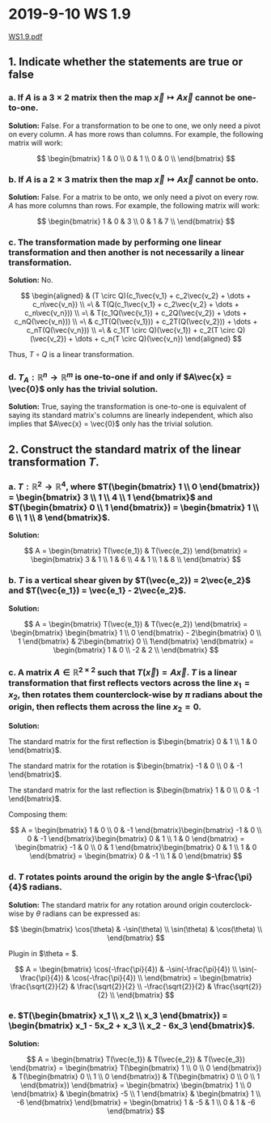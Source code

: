 # 2019-9-10 WS 1.9
[WS1.9.pdf](_v_attachments/20190910111156084_15828/WS1.9.pdf)

## 1. Indicate whether the statements are true or false
### a. If $A$ is a $3 \times 2$ matrix then the map $\vec{x} \mapsto A\vec{x}$ cannot be one-to-one.
**Solution:** False. For a transformation to be one to one, we only need a pivot on every column. $A$ has more rows than columns. For example, the following matrix will work:

$$
\begin{bmatrix}
  1 & 0 \\
  0 & 1 \\
  0 & 0 \\
\end{bmatrix}
$$

### b. If $A$ is a $2 \times 3$ matrix then the map $\vec{x} \mapsto A\vec{x}$ cannot be onto.
**Solution:** False. For a matrix to be onto, we only need a pivot on every row. $A$ has more columns than rows. For example, the following matrix will work:

$$
\begin{bmatrix}
  1 & 0 & 3 \\
  0 & 1 & 7 \\
\end{bmatrix}
$$

### c. The transformation made by performing one linear transformation and then another is not necessarily a linear transformation.
**Solution:** No.

$$
\begin{aligned}
     & (T \circ Q)(c_1\vec{v_1} + c_2\vec{v_2} + \dots + c_n\vec{v_n}) \\
  =\ & T(Q(c_1\vec{v_1} + c_2\vec{v_2} + \dots + c_n\vec{v_n})) \\
  =\ & T(c_1Q(\vec{v_1}) + c_2Q(\vec{v_2}) + \dots + c_nQ(\vec{v_n})) \\
  =\ & c_1T(Q(\vec{v_1})) + c_2T(Q(\vec{v_2})) + \dots + c_nT(Q(\vec{v_n})) \\
  =\ & c_1(T \circ Q)(\vec{v_1}) + c_2(T \circ Q)(\vec{v_2}) + \dots + c_n(T \circ Q)(\vec{v_n})
\end{aligned}
$$

Thus, $T \circ Q$ is a linear transformation.

### d. $T_A : \mathbb{R}^n \rightarrow \mathbb{R}^m$ is one-to-one if and only if $A\vec{x} = \vec{0}$ only has the trivial solution.
**Solution:** True, saying the transformation is one-to-one is equivalent of saying its standard matrix's columns are linearly independent, which also implies that $A\vec{x} = \vec{0}$ only has the trivial solution.

## 2. Construct the standard matrix of the linear transformation $T$.
### a. $T : \mathbb{R}^2 \rightarrow \mathbb{R}^4$, where $T(\begin{bmatrix} 1 \\ 0 \end{bmatrix}) = \begin{bmatrix} 3 \\ 1 \\ 4 \\ 1 \end{bmatrix}$ and $T(\begin{bmatrix} 0 \\ 1 \end{bmatrix}) = \begin{bmatrix} 1 \\ 6 \\ 1 \\ 8 \end{bmatrix}$.
**Solution:**

$$
A = \begin{bmatrix} T(\vec{e_1}) & T(\vec{e_2}) \end{bmatrix} = \begin{bmatrix}
  3 & 1 \\
  1 & 6 \\
  4 & 1 \\
  1 & 8 \\
\end{bmatrix}
$$

### b. $T$ is a vertical shear given by $T(\vec{e_2}) = 2\vec{e_2}$ and $T(\vec{e_1}) = \vec{e_1} - 2\vec{e_2}$.
**Solution:**

$$
A = \begin{bmatrix} T(\vec{e_1}) & T(\vec{e_2}) \end{bmatrix} = \begin{bmatrix}
  \begin{bmatrix} 1 \\ 0 \end{bmatrix} - 2\begin{bmatrix} 0 \\ 1 \end{bmatrix} & 2\begin{bmatrix} 0 \\ 1\end{bmatrix}
\end{bmatrix} = \begin{bmatrix}
  1 & 0 \\
  -2 & 2 \\
\end{bmatrix}
$$

### c. A matrix $A \in \mathbb{R}^{2 \times 2}$ such that $T(\vec{x}) = A\vec{x}$. $T$ is a linear transformation that first reflects vectors across the line $x_1 = x_2$, then rotates them counterclock-wise by $\pi$ radians about the origin, then reflects them across the line $x_2 = 0$.
**Solution:**

The standard matrix for the first reflection is $\begin{bmatrix} 0 & 1 \\ 1 & 0 \end{bmatrix}$.

The standard matrix for the rotation is $\begin{bmatrix} -1 & 0 \\ 0 & -1 \end{bmatrix}$.

The standard matrix for the last reflection is $\begin{bmatrix} 1 & 0 \\ 0 & -1 \end{bmatrix}$.

Composing them:

$$
A = \begin{bmatrix} 1 & 0 \\ 0 & -1 \end{bmatrix}\begin{bmatrix} -1 & 0 \\ 0 & -1 \end{bmatrix}\begin{bmatrix} 0 & 1 \\ 1 & 0 \end{bmatrix}
= \begin{bmatrix} -1 & 0 \\ 0 & 1 \end{bmatrix}\begin{bmatrix} 0 & 1 \\ 1 & 0 \end{bmatrix}
= \begin{bmatrix} 0 & -1 \\ 1 & 0 \end{bmatrix}
$$

### d. $T$ rotates points around the origin by the angle $-\frac{\pi}{4}$ radians.
**Solution:** The standard matrix for any rotation around origin couterclock-wise by $\theta$ radians can be expressed as:

$$
\begin{bmatrix}
  \cos(\theta) & -\sin(\theta) \\
  \sin(\theta) & \cos(\theta) \\
\end{bmatrix}
$$

Plugin in $\theta = $.

$$
A = \begin{bmatrix}
  \cos(-\frac{\pi}{4}) & -\sin(-\frac{\pi}{4}) \\
  \sin(-\frac{\pi}{4}) & \cos(-\frac{\pi}{4}) \\
\end{bmatrix} = \begin{bmatrix}
  \frac{\sqrt{2}}{2} & \frac{\sqrt{2}}{2} \\
  -\frac{\sqrt{2}}{2} & \frac{\sqrt{2}}{2} \\
\end{bmatrix}
$$

### e. $T(\begin{bmatrix} x_1 \\ x_2 \\ x_3 \end{bmatrix}) = \begin{bmatrix} x_1 - 5x_2 + x_3 \\ x_2 - 6x_3 \end{bmatrix}$.
**Solution:**

$$
A = \begin{bmatrix} T(\vec{e_1}) & T(\vec{e_2}) & T(\vec{e_3}) \end{bmatrix}
= \begin{bmatrix} T(\begin{bmatrix} 1 \\ 0 \\ 0 \end{bmatrix}) & T(\begin{bmatrix} 0 \\ 1 \\ 0 \end{bmatrix}) & T(\begin{bmatrix} 0 \\ 0 \\ 1 \end{bmatrix}) \end{bmatrix}
= \begin{bmatrix} \begin{bmatrix} 1 \\ 0 \end{bmatrix} & \begin{bmatrix} -5 \\ 1 \end{bmatrix} & \begin{bmatrix} 1 \\ -6 \end{bmatrix} \end{bmatrix}
= \begin{bmatrix} 1 & -5 & 1 \\ 0 & 1 & -6 \end{bmatrix}
$$